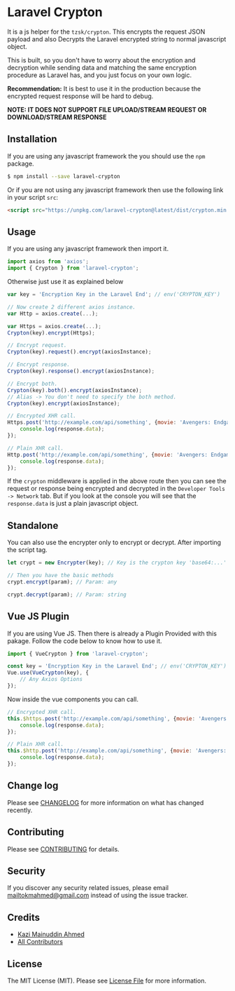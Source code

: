 # Laravel Crypton

It is a js helper for the `tzsk/crypton`. This encrypts the request JSON payload and also Decrypts the Laravel encrypted string to normal javascript object.

This is built, so you don't have to worry about the encryption and decryption while sending data and matching the same encryption procedure as Laravel has, and you just focus on your own logic.

**Recommendation:** It is best to use it in the production because the encrypted request response will be hard to debug.

**NOTE: IT DOES NOT SUPPORT FILE UPLOAD/STREAM REQUEST OR DOWNLOAD/STREAM RESPONSE**


## Installation

If you are using any javascript framework the you should use the `npm` package.

```bash
$ npm install --save laravel-crypton
```

Or if you are not using any javascript framework then use the following link in your script `src`:

```html
<script src="https://unpkg.com/laravel-crypton@latest/dist/crypton.min.js"></script>
```

## Usage

If you are using any javascript framework then import it.

```js
import axios from 'axios';
import { Crypton } from 'laravel-crypton';
```

Otherwise just use it as explained below

```js
var key = 'Encryption Key in the Laravel End'; // env('CRYPTON_KEY')

// Now create 2 different axios instance.
var Http = axios.create(...);

var Https = axios.create(...);
Crypton(key).encrypt(Https);

// Encrypt request.
Crypton(key).request().encrypt(axiosInstance);

// Encrypt response.
Crypton(key).response().encrypt(axiosInstance);

// Encrypt both.
Crypton(key).both().encrypt(axiosInstance);
// Alias -> You don't need to specify the both method.
Crypton(key).encrypt(axiosInstance);

// Encrypted XHR call.
Https.post('http://example.com/api/something', {movie: 'Avengers: Endgame'}).then((response) => {
    console.log(response.data);
});

// Plain XHR call.
Http.post('http://example.com/api/something', {movie: 'Avengers: Endgame'}).then((response) => {
    console.log(response.data);
});
```

If the `crypton` middleware is applied in the above route then you can see the request or response being encrypted and decrypted in the `Developer Tools -> Network` tab. But if you look at the console you will see that the `response.data` is just a plain javascript object.

## Standalone

You can also use the encrypter only to encrypt or decrypt. After importing the script tag.

```js
let crypt = new Encrypter(key); // Key is the crypton key 'base64:...'

// Then you have the basic methods
crypt.encrypt(param); // Param: any

crypt.decrypt(param); // Param: string
```

## Vue JS Plugin

If you are using Vue JS. Then there is already a Plugin Provided with this pakage. Follow the code below to know how to use it.

```js
import { VueCrypton } from 'laravel-crypton';

const key = 'Encryption Key in the Laravel End'; // env('CRYPTON_KEY')
Vue.use(VueCrypton(key), {
    // Any Axios Options
});
```

Now inside the vue components you can call.

```js
// Encrypted XHR call.
this.$https.post('http://example.com/api/something', {movie: 'Avengers: Endgame'}).then((response) => {
    console.log(response.data);
});

// Plain XHR call.
this.$http.post('http://example.com/api/something', {movie: 'Avengers: Endgame'}).then((response) => {
    console.log(response.data);
});
```

## Change log

Please see [CHANGELOG](changelog.md) for more information on what has changed recently.

## Contributing

Please see [CONTRIBUTING](contributing.md) for details.

## Security

If you discover any security related issues, please email mailtokmahmed@gmail.com instead of using the issue tracker.

## Credits

- [Kazi Mainuddin Ahmed][link-author]
- [All Contributors][link-contributors]

## License

The MIT License (MIT). Please see [License File](license.md) for more information.

[link-author]: https://github.com/tzsk
[link-contributors]: ../../contributors
